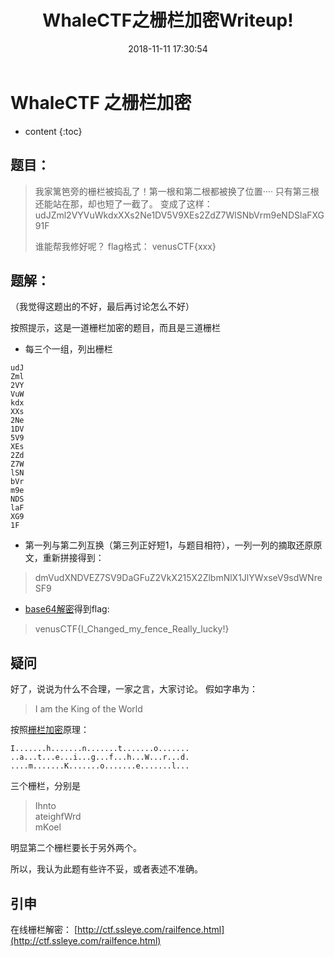 ﻿---
layout: post
title:  "WhaleCTF之栅栏加密Writeup!"
date:   2018-11-11 17:30:54
categories: CTF WhaleCTF
tags: CTF 栅栏 加密
excerpt: 我家篱笆旁的栅栏被捣乱了！第一根和第二根都被换了位置····
---

# WhaleCTF 之栅栏加密
* content
{:toc}

## 题目：

>我家篱笆旁的栅栏被捣乱了！第一根和第二根都被换了位置····
>只有第三根还能站在那，却也短了一截了。
>变成了这样：
>udJZml2VYVuWkdxXXs2Ne1DV5V9XEs2ZdZ7WlSNbVrm9eNDSlaFXG91F
>
>谁能帮我修好呢？ flag格式： venusCTF{xxx}

## 题解：
（我觉得这题出的不好，最后再讨论怎么不好）

按照提示，这是一道栅栏加密的题目，而且是三道栅栏

* 每三个一组，列出栅栏
```
udJ
Zml
2VY
VuW
kdx
XXs
2Ne
1DV
5V9
XEs
2Zd
Z7W
lSN
bVr
m9e
NDS
laF
XG9
1F
```

* 第一列与第二列互换（第三列正好短1，与题目相符），一列一列的摘取还原原文，重新拼接得到：
>dmVudXNDVEZ7SV9DaGFuZ2VkX215X2ZlbmNlX1JlYWxseV9sdWNreSF9

* [base64解密](http://ctf.ssleye.com/base64.html)得到flag:
>venusCTF{I_Changed_my_fence_Really_lucky!}

## 疑问

好了，说说为什么不合理，一家之言，大家讨论。
假如字串为：
>I am the King of the World

按照[栅栏加密](https://en.wikipedia.org/wiki/Rail_fence_cipher)原理：
```
I.......h.......n.......t.......o.......     
..a...t...e...i...g...f...h...W...r...d.
....m.......K.......o.......e.......l...
```
三个栅栏，分别是

>Ihnto<br>
>ateighfWrd<br>
>mKoel    

明显第二个栅栏要长于另外两个。

所以，我认为此题有些许不妥，或者表述不准确。

## 引申
在线栅栏解密：
[http://ctf.ssleye.com/railfence.html](http://ctf.ssleye.com/railfence.html)


